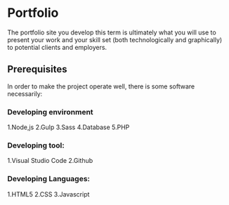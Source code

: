 # Portfolio
The portfolio site you develop this term is ultimately what you will use to present
your work and your skill set (both technologically and graphically) to potential clients
and employers. 

## Prerequisites
In order to make the project operate well, there is some software necessarily:

### Developing environment
 1.Node,js
 2.Gulp
 3.Sass
 4.Database
 5.PHP

### Developing tool:
 1.Visual Studio Code
 2.Github

### Developing Languages:
 1.HTML5
 2.CSS
 3.Javascript
